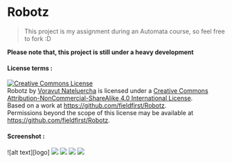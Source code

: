 # Robotz
> This project is my assignment during an Automata course, so feel free to fork :D

**Please note that, this project is still under a heavy development**

#### License terms :

<a rel="license" href="http://creativecommons.org/licenses/by-nc-sa/4.0/"><img alt="Creative Commons License" style="border-width:0" src="https://i.creativecommons.org/l/by-nc-sa/4.0/88x31.png" /></a><br /><span xmlns:dct="http://purl.org/dc/terms/" property="dct:title">Robotz</span> by <a xmlns:cc="http://creativecommons.org/ns#" href="https://github.com/fieldfirst/Robotz" property="cc:attributionName" rel="cc:attributionURL">Voravut Nateluercha</a> is licensed under a <a rel="license" href="http://creativecommons.org/licenses/by-nc-sa/4.0/">Creative Commons Attribution-NonCommercial-ShareAlike 4.0 International License</a>.<br />Based on a work at <a xmlns:dct="http://purl.org/dc/terms/" href="https://github.com/fieldfirst/Robotz" rel="dct:source">https://github.com/fieldfirst/Robotz</a>.<br />Permissions beyond the scope of this license may be available at <a xmlns:cc="http://creativecommons.org/ns#" href="https://github.com/fieldfirst/Robotz" rel="cc:morePermissions">https://github.com/fieldfirst/Robotz</a>.

#### Screenshot :
![alt text][logo]
![](https://github.com/neatblackcrow/robotz/blob/master/Screen%20Shot%202566-09-23%20at%2015.16.06.png?raw=true)
![](https://github.com/neatblackcrow/robotz/blob/master/Screen%20Shot%202566-09-23%20at%2015.18.57.png?raw=true)
![](https://github.com/neatblackcrow/robotz/blob/master/Screen%20Shot%202566-09-23%20at%2015.19.38.png?raw=true)
![](https://github.com/neatblackcrow/robotz/blob/master/Screen%20Recording%202566-09-23%20at%2015.17.24.gif?raw=true)

